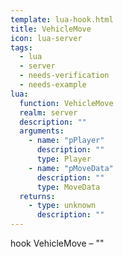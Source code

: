 ```yaml
---
template: lua-hook.html
title: VehicleMove
icon: lua-server
tags:
  - lua
  - server
  - needs-verification
  - needs-example
lua:
  function: VehicleMove
  realm: server
  description: ""
  arguments:
    - name: "pPlayer"
      description: ""
      type: Player
    - name: "pMoveData"
      description: ""
      type: MoveData
  returns:
    - type: unknown
      description: ""
---
```


<div class="lua__search__keywords">
hook VehicleMove &#x2013; ""
</div>
